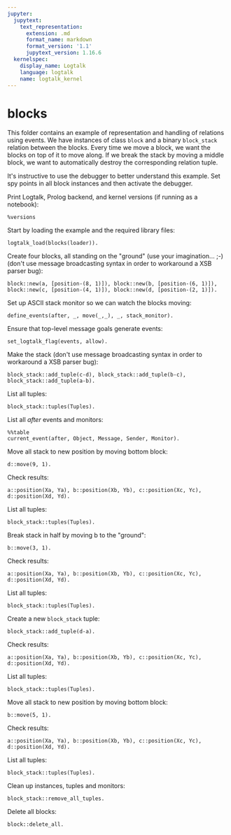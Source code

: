 ```yaml
---
jupyter:
  jupytext:
    text_representation:
      extension: .md
      format_name: markdown
      format_version: '1.1'
      jupytext_version: 1.16.6
  kernelspec:
    display_name: Logtalk
    language: logtalk
    name: logtalk_kernel
---
```


<!--
________________________________________________________________________

This file is part of Logtalk <https://logtalk.org/>  
SPDX-FileCopyrightText: 1998-2025 Paulo Moura <pmoura@logtalk.org>  
SPDX-License-Identifier: Apache-2.0

Licensed under the Apache License, Version 2.0 (the "License");
you may not use this file except in compliance with the License.
You may obtain a copy of the License at

    http://www.apache.org/licenses/LICENSE-2.0

Unless required by applicable law or agreed to in writing, software
distributed under the License is distributed on an "AS IS" BASIS,
WITHOUT WARRANTIES OR CONDITIONS OF ANY KIND, either express or implied.
See the License for the specific language governing permissions and
limitations under the License.
________________________________________________________________________
-->

# blocks

This folder contains an example of representation and handling of relations
using events. We have instances of class `block` and a binary `block_stack`
relation between the blocks. Every time we move a block, we want the blocks
on top of it to move along. If we break the stack by moving a middle block,
we want to automatically destroy the corresponding relation tuple.

It's instructive to use the debugger to better understand this example.
Set spy points in all block instances and then activate the debugger.

Print Logtalk, Prolog backend, and kernel versions (if running as a notebook):

```logtalk
%versions
```

Start by loading the example and the required library files:

```logtalk
logtalk_load(blocks(loader)).
```

Create four blocks, all standing on the "ground" (use your imagination... ;-)
(don't use message broadcasting syntax in order to workaround a XSB parser bug):

```logtalk
block::new(a, [position-(8, 1)]), block::new(b, [position-(6, 1)]), block::new(c, [position-(4, 1)]), block::new(d, [position-(2, 1)]).
```

<!--
true.
-->

Set up ASCII stack monitor so we can watch the blocks moving:

```logtalk
define_events(after, _, move(_,_), _, stack_monitor).
```

<!--
true.
-->

Ensure that top-level message goals generate events:

```logtalk
set_logtalk_flag(events, allow).
```

<!--
true.
-->

Make the stack (don't use message broadcasting syntax in order to workaround a XSB parser bug):

```logtalk
block_stack::add_tuple(c-d), block_stack::add_tuple(b-c), block_stack::add_tuple(a-b).
```

<!--
|.c......
|.d...b.a
---------
|.b......
|.c......
|.d.....a
---------
|.a
|.b
|.c
|.d
---

true.
-->

List all tuples:

```logtalk
block_stack::tuples(Tuples).
```

<!--
Tuples = [c-d, b-c, a-b].
-->

List all _after_ events and monitors:

```logtalk
%%table
current_event(after, Object, Message, Sender, Monitor).
```

<!--
Message = move(_, _), Monitor = stack_monitor ;
Object = d, Message = move(_, _), Monitor = block_stack ;
Object = c, Message = move(_, _), Monitor = block_stack ;
Object = a, Message = move(_, _), Monitor = block_stack ;
Object = b, Message = move(_, _), Monitor = block_stack ;
false.
-->

Move all stack to new position by moving bottom block:

```logtalk
d::move(9, 1).
```

<!--
|.a.......
|.b.......
|.c.......
|........d
----------
|.a.......
|.b.......
|........c
|........d
----------
|.a.......
|........b
|........c
|........d
----------
|........a
|........b
|........c
|........d
----------

true.
-->

Check results:

```logtalk
a::position(Xa, Ya), b::position(Xb, Yb), c::position(Xc, Yc), d::position(Xd, Yd).
```

<!--
Xa = 9, Xb = 9, Xc = 9, Xd = 9, Ya = 4, Yb = 3, Yc = 2, Yd = 1.
-->

List all tuples:

```logtalk
block_stack::tuples(Tuples).
```

<!--
Tuples = [c-d, b-c, a-b].
-->

Break stack in half by moving b to the "ground":

```logtalk
b::move(3, 1).
```

<!--
|........a
|.........
|........c
|..b.....d
----------
|..a.....c
|..b.....d
----------

true.
-->

Check results:

```logtalk
a::position(Xa, Ya), b::position(Xb, Yb), c::position(Xc, Yc), d::position(Xd, Yd).
```

<!--
Xa = 3, Xb = 3, Xc = 9, Xd = 9, Ya = 2, Yb = 1, Yc = 2, Yd = 1.
-->

List all tuples:

```logtalk
block_stack::tuples(Tuples).
```

<!--
Tuples = [c-d, a-b].
-->

Create a new `block_stack` tuple:

```logtalk
block_stack::add_tuple(d-a).
```

<!--
|..d......
|..a.....c
|..b......
----------
|..c
|..d
|..a
|..b
----

true.
-->

Check results:

```logtalk
a::position(Xa, Ya), b::position(Xb, Yb), c::position(Xc, Yc), d::position(Xd, Yd).
```

<!--
Xa = 3, Xb = 3, Xc = 3, Xd = 3, Ya = 2, Yb = 1, Yc = 4, Yd = 3.
-->

List all tuples:

```logtalk
block_stack::tuples(Tuples).
```

<!--
Tuples = [c-d, a-b, d-a].
-->

Move all stack to new position by moving bottom block:

```logtalk
b::move(5, 1).
```

<!--
|..c..
|..d..
|..a..
|....b
------
|..c..
|..d..
|....a
|....b
------
|..c..
|....d
|....a
|....b
------
|....c
|....d
|....a
|....b
------

true.
-->

Check results:

```logtalk
a::position(Xa, Ya), b::position(Xb, Yb), c::position(Xc, Yc), d::position(Xd, Yd).
```

<!--
Xa = 5, Xb = 5, Xc = 5, Xd = 5, Ya = 2, Yb = 1, Yc = 4, Yd = 3.
-->

List all tuples:

```logtalk
block_stack::tuples(Tuples).
```

<!--
Tuples = [c-d, a-b, d-a].
-->

Clean up instances, tuples and monitors:

```logtalk
block_stack::remove_all_tuples.
```

<!--
true.
-->

Delete all blocks:

```logtalk
block::delete_all.
```

<!--
true.
-->
